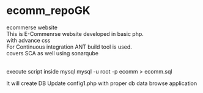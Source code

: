 # ecomm_repoGK
ecommerse website <br>
This is E-Commenrse website developed in basic php.<br>
with advance css <br>
For Continuous integration ANT build tool is used. <br>
covers SCA as well using sonarqube <br>


<br>
execute script inside mysql
mysql -u root -p ecomm > ecomm.sql

It will create DB
Update config1.php with proper db data
browse application



